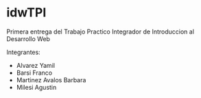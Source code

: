 # idwTPI
Primera entrega del Trabajo Practico Integrador de Introduccion al Desarrollo Web

Integrantes:
- Alvarez Yamil
- Barsi Franco
- Martinez Avalos Barbara
- Milesi Agustin
